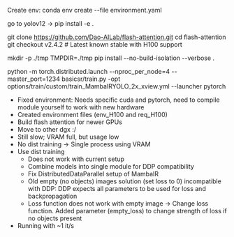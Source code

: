 Create env:
conda env create --file environment.yaml

go to yolov12 -> pip install -e .



git clone https://github.com/Dao-AILab/flash-attention.git
cd flash-attention
git checkout v2.4.2  # Latest known stable with H100 support

mkdir -p ./tmp
TMPDIR=./tmp pip install --no-build-isolation --verbose .


python -m torch.distributed.launch --nproc_per_node=4 --master_port=1234 basicsr/train.py -opt options/train/custom/train_MambaIRYOLO_2x_xview.yml --launcher pytorch

- Fixed environment: Needs specific cuda and pytorch, need to compile module yourself to work with new hardware
- Created environment files (env_H100 and req_H100)
- Build flash attention for newer GPUs
- Move to other dgx :/
- Still slow; VRAM full, but usage low
- No dist training -> Single process using VRAM
- Use dist training
  - Does not work with current setup
  - Combine models into single module for DDP compatibility
  - Fix DistributedDataParallel setup of MambaIR
  - Old empty (no objects) images solution (set loss to 0) incompatible with DDP: DDP expects all parameters to be used for loss and backpropagation
  - Loss function does not work with empty image -> Change loss function. Added parameter (empty_loss) to change strength of loss if no objects present
- Running with ~1 it/s